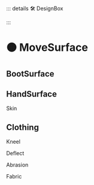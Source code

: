 ::: details 🛠 <dev>DesignBox</dev> 



:::

# 🟠 <move>MoveSurface</move>

## BootSurface

## HandSurface

Skin

## Clothing

Kneel

Deflect

Abrasion

Fabric